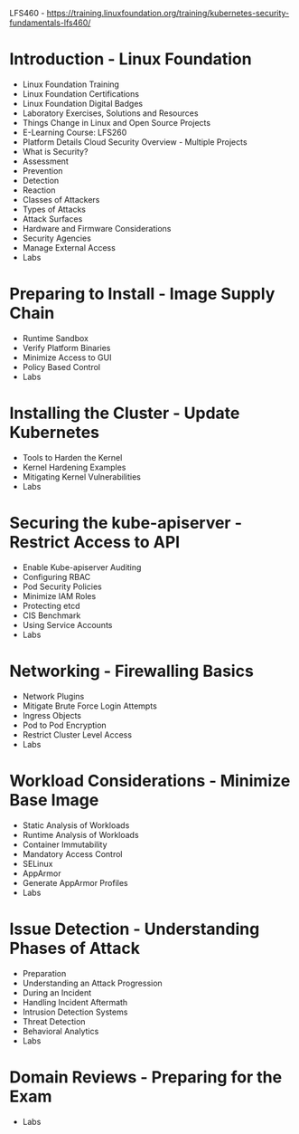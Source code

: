 
LFS460 - https://training.linuxfoundation.org/training/kubernetes-security-fundamentals-lfs460/

# Introduction - Linux Foundation
- Linux Foundation Training
- Linux Foundation Certifications
- Linux Foundation Digital Badges
- Laboratory Exercises, Solutions and Resources
- Things Change in Linux and Open Source Projects
- E-Learning Course: LFS260
- Platform Details Cloud Security Overview - Multiple Projects
- What is Security?
- Assessment
- Prevention
- Detection
- Reaction
- Classes of Attackers
- Types of Attacks
- Attack Surfaces
- Hardware and Firmware Considerations
- Security Agencies
- Manage External Access
- Labs

# Preparing to Install - Image Supply Chain
- Runtime Sandbox
- Verify Platform Binaries
- Minimize Access to GUI
- Policy Based Control
- Labs

# Installing the Cluster - Update Kubernetes
- Tools to Harden the Kernel
- Kernel Hardening Examples
- Mitigating Kernel Vulnerabilities
- Labs

# Securing the kube-apiserver - Restrict Access to API
- Enable Kube-apiserver Auditing
- Configuring RBAC
- Pod Security Policies
- Minimize IAM Roles
- Protecting etcd
- CIS Benchmark
- Using Service Accounts
- Labs

# Networking - Firewalling Basics
- Network Plugins
- Mitigate Brute Force Login Attempts
- Ingress Objects
- Pod to Pod Encryption
- Restrict Cluster Level Access
- Labs

# Workload Considerations - Minimize Base Image
- Static Analysis of Workloads
- Runtime Analysis of Workloads
- Container Immutability
- Mandatory Access Control
- SELinux
- AppArmor
- Generate AppArmor Profiles
- Labs

# Issue Detection - Understanding Phases of Attack
- Preparation
- Understanding an Attack Progression
- During an Incident
- Handling Incident Aftermath
- Intrusion Detection Systems
- Threat Detection
- Behavioral Analytics
- Labs

# Domain Reviews - Preparing for the Exam
- Labs 

